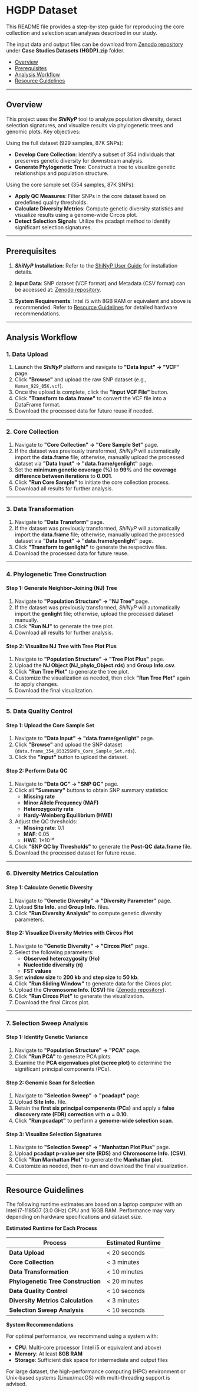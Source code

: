 # HGDP Dataset

This README file provides a step-by-step guide for reproducing the core collection and selection scan analyses described in our study. 

The input data and output files can be download from [Zenodo repository](https://zenodo.org/records/14806044) under **Case Studies Datasets (HGDP).zip** folder.

- [Overview](#overview)
- [Prerequisites](#prerequisites)
- [Analysis Workflow](#analysis-workflow)
- [Resource Guidelines](#resource-guidelines)
  
---

## Overview
This project uses the _**ShiNyP**_ tool to analyze population diversity, detect selection signatures, and visualize results via phylogenetic trees and genomic plots. Key objectives:

Using the full dataset (929 samples, 87K SNPs):

- **Develop Core Collection**: Identify a subset of 354 individuals that preserves genetic diversity for downstream analysis.
- **Generate Phylogenetic Tree**: Construct a tree to visualize genetic relationships and population structure.

Using the core sample set (354 samples, 87K SNPs):

- **Apply QC Measures**: Filter SNPs in the core dataset based on predefined quality thresholds.
- **Calculate Diversity Metrics**: Compute genetic diversity statistics and visualize results using a genome-wide Circos plot.
- **Detect Selection Signals**: Utilize the pcadapt method to identify significant selection signatures.

---

## Prerequisites

1. **_ShiNyP_ Installation**: Refer to the [ShiNyP User Guide](https://teddyenn.github.io/ShiNyP-guide/sec-quickstart.html) for installation details.

2. **Input Data**: SNP dataset (VCF format) and Metadata (CSV format) can be accessed at: [Zenodo repository](https://zenodo.org/records/14806044).

3. **System Requirements**: Intel i5 with 8GB RAM or equivalent and above is recommended. Refer to [Resource Guidelines](#resource-guidelines) for detailed hardware recommendations.

---

## **Analysis Workflow**  

### **1. Data Upload**  
1. Launch the _**ShiNyP**_ platform and navigate to **"Data Input" → "VCF"** page.  
2. Click **"Browse"** and upload the raw SNP dataset (e.g., `Human_929_85K.vcf`).  
3. Once the upload is complete, click the **"Input VCF File"** button.  
4. Click **"Transform to data.frame"** to convert the VCF file into a DataFrame format.  
5. Download the processed data for future reuse if needed.  

---

### **2. Core Collection**  
1. Navigate to **"Core Collection" → "Core Sample Set"** page.  
2. If the dataset was previously transformed, _ShiNyP_ will automatically import the **data.frame** file; otherwise, manually upload the processed dataset via **"Data Input" → "data.frame/genlight"** page.  
3. Set the **minimum genetic coverage (%)** to **99%** and the **coverage difference between iterations** to **0.001**.  
4. Click **"Run Core Sample"** to initiate the core collection process.  
5. Download all results for further analysis.  

---

### **3. Data Transformation**  
1. Navigate to **"Data Transform"** page.  
2. If the dataset was previously transformed, _ShiNyP_ will automatically import the **data.frame** file; otherwise, manually upload the processed dataset via **"Data Input" → "data.frame/genlight"** page.  
3. Click **"Transform to genlight"** to generate the respective files.  
4. Download the processed data for future reuse.  

---

### **4. Phylogenetic Tree Construction**  

#### **Step 1: Generate Neighbor-Joining (NJ) Tree**  
1. Navigate to **"Population Structure" → "NJ Tree"** page.  
2. If the dataset was previously transformed, _ShiNyP_ will automatically import the **genlight** file; otherwise, upload the processed dataset manually.  
3. Click **"Run NJ"** to generate the tree plot.  
4. Download all results for further analysis.  

#### **Step 2: Visualize NJ Tree with Tree Plot Plus**  
1. Navigate to **"Population Structure" → "Tree Plot Plus"** page.  
2. Upload the **NJ Object (NJ_phylo_Object.rds)** and **Group Info.csv**.  
3. Click **"Run Tree Plot"** to generate the tree plot.  
4. Customize the visualization as needed, then click **"Run Tree Plot"** again to apply changes.  
5. Download the final visualization.  

---

### **5. Data Quality Control**  

#### **Step 1: Upload the Core Sample Set**  
1. Navigate to **"Data Input" → "data.frame/genlight"** page.  
2. Click **"Browse"** and upload the SNP dataset (`data.frame_354_85325SNPs_Core_Sample_Set.rds`).  
3. Click the **"Input"** button to upload the dataset.  

#### **Step 2: Perform Data QC**  
1. Navigate to **"Data QC" → "SNP QC"** page.  
2. Click all **"Summary"** buttons to obtain SNP summary statistics:  
   - **Missing rate**  
   - **Minor Allele Frequency (MAF)**  
   - **Heterozygosity rate**  
   - **Hardy-Weinberg Equilibrium (HWE)**  
3. Adjust the QC thresholds:  
   - **Missing rate**: 0.1  
   - **MAF**: 0.05  
   - **HWE**: 1×10⁻⁶  
4. Click **"SNP QC by Thresholds"** to generate the **Post-QC data.frame** file.  
5. Download the processed dataset for future reuse.  

---

### **6. Diversity Metrics Calculation**  

#### **Step 1: Calculate Genetic Diversity**  
1. Navigate to **"Genetic Diversity" → "Diversity Parameter"** page.  
2. Upload **Site Info.** and **Group Info.** files.  
3. Click **"Run Diversity Analysis"** to compute genetic diversity parameters.  

#### **Step 2: Visualize Diversity Metrics with Circos Plot**  
1. Navigate to **"Genetic Diversity" → "Circos Plot"** page.  
2. Select the following parameters:  
   - **Observed heterozygosity (Ho)**  
   - **Nucleotide diversity (π)**  
   - **FST values**  
3. Set **window size** to **200 kb** and **step size** to **50 kb**.  
4. Click **"Run Sliding Window"** to generate data for the Circos plot.  
5. Upload the **Chromosome Info. (CSV)** file ([Zenodo repository](https://zenodo.org/records/14806044)).  
6. Click **"Run Circos Plot"** to generate the visualization.  
7. Download the final Circos plot.  

---

### **7. Selection Sweep Analysis**  

#### **Step 1: Identify Genetic Variance**  
1. Navigate to **"Population Structure" → "PCA"** page.  
2. Click **"Run PCA"** to generate PCA plots.  
3. Examine the **PCA eigenvalues plot (scree plot)** to determine the significant principal components (PCs).  

#### **Step 2: Genomic Scan for Selection**  
1. Navigate to **"Selection Sweep" → "pcadapt"** page.  
2. Upload **Site Info.** file.  
3. Retain the **first six principal components (PCs)** and apply a **false discovery rate (FDR) correction** with **α = 0.10**.  
4. Click **"Run pcadapt"** to perform a **genome-wide selection scan**.  

#### **Step 3: Visualize Selection Signatures**  
1. Navigate to **"Selection Sweep" → "Manhattan Plot Plus"** page.  
2. Upload **pcadapt p-value per site (RDS)** and **Chromosome Info. (CSV)**.  
3. Click **"Run Manhattan Plot"** to generate the **Manhattan plot**.  
4. Customize as needed, then re-run and download the final visualization.  

---

## Resource Guidelines

The following runtime estimates are based on a laptop computer with an Intel i7-1185G7 (3.0 GHz) CPU and 16GB RAM. Performance may vary depending on hardware specifications and dataset size.  

**Estimated Runtime for Each Process**  

| **Process**                      | **Estimated Runtime** |
|-----------------------------------|----------------------|
| **Data Upload**                   | < 20 seconds        |
| **Core Collection**               | < 3 minutes         |
| **Data Transformation**           | < 10 minutes        |
| **Phylogenetic Tree Construction** | < 20 minutes        |
| **Data Quality Control**          | < 10 seconds        |
| **Diversity Metrics Calculation** | < 3 minutes         |
| **Selection Sweep Analysis**      | < 10 seconds        |

**System Recommendations**  

For optimal performance, we recommend using a system with:  
- **CPU**: Multi-core processor (Intel i5 or equivalent and above)  
- **Memory**: At least **8GB RAM**
- **Storage**: Sufficient disk space for intermediate and output files  

For large dataset, the high-performance computing (HPC) environment or Unix-based systems (Linux/macOS) with multi-threading support is advised.  

